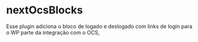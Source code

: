 nextOcsBlocks
=============

Esse plugin adiciona o bloco de logado e deslogado com links de login para o WP parte da integração com o OCS,